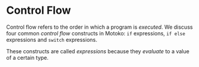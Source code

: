 # Control Flow

Control flow refers to the order in which a program is *executed*. We discuss four common *control flow* constructs in Motoko: `if` expressions, `if else` expressions and `switch` expressions.

These constructs are called *expressions* because they *evaluate* to a value of a certain type. 